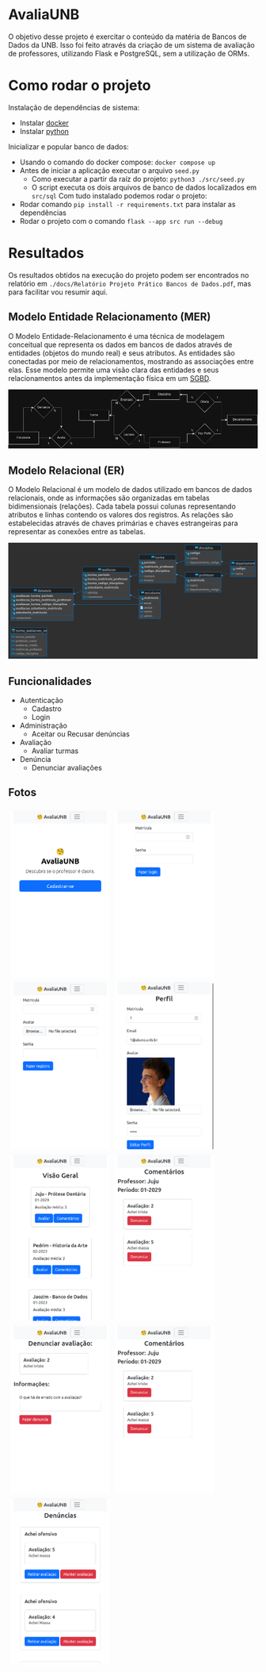 # AvaliaUNB

O objetivo desse projeto é exercitar o conteúdo da matéria de Bancos de Dados da UNB. Isso foi feito através da criação de um sistema de avaliação de professores, utilizando Flask e PostgreSQL, sem a utilização de ORMs.

# Como rodar o projeto

Instalação de dependências de sistema:
- Instalar [docker](https://docs.docker.com/get-docker/)
- Instalar [python](https://www.python.org/downloads/)

Inicializar e popular banco de dados:
- Usando o comando do docker compose: `docker compose up`
- Antes de iniciar a aplicação executar o arquivo `seed.py`
  - Como executar a partir da raíz do projeto: `python3 ./src/seed.py`
  - O script executa os dois arquivos de banco de dados localizados em `src/sql`
Com tudo instalado podemos rodar o projeto:
- Rodar comando `pip install -r requirements.txt` para instalar as dependências
- Rodar o projeto com o comando `flask --app src run --debug`

# Resultados

Os resultados obtidos na execução do projeto podem ser encontrados no relatório em `./docs/Relatório Projeto Prático Bancos de Dados.pdf`, mas para facilitar vou resumir aqui.

## Modelo Entidade Relacionamento (MER)

O Modelo Entidade-Relacionamento é uma técnica de modelagem conceitual que representa os dados em bancos de dados através de entidades (objetos do mundo real) e seus atributos. As entidades são conectadas por meio de relacionamentos, mostrando as associações entre elas. Esse modelo permite uma visão clara das entidades e seus relacionamentos antes da implementação física em um [SGBD](https://datasus.saude.gov.br/glossario/sistema-gerenciador-de-banco-de-dados-sgbd/).

![Diagrama da modelagem do projeto seguindo o modelo Entidade Relacionamento](docs/modelo_entidade_relacionamento.png)
## Modelo Relacional (ER)

O Modelo Relacional é um modelo de dados utilizado em bancos de dados relacionais, onde as informações são organizadas em tabelas bidimensionais (relações). Cada tabela possui colunas representando atributos e linhas contendo os valores dos registros. As relações são estabelecidas através de chaves primárias e chaves estrangeiras para representar as conexões entre as tabelas.

![Diagrama da modelagem do projeto seguindo o Modelo Relacional](docs/modelo_relacional.png)

## Funcionalidades
- Autenticação
  - Cadastro
  - Login
- Administração
  - Aceitar ou Recusar denúncias
- Avaliação
  - Avaliar turmas
- Denúncia
  - Denunciar avaliações

## Fotos

<div style="display: flex; flex-wrap: wrap;">
  <img src="docs/images/home.png" alt="Home" style=" max-width: 200px; padding: 5px;" />
  <img src="docs/images/login.png" alt="Login" style="max-width: 200px; padding: 5px;" />
  <img src="docs/images/registro.png" alt="Registro" style="max-width: 200px; padding: 5px;" />
  <img src="docs/images/perfil.png" alt="Perfil" style="max-width: 200px; padding: 5px;" />
  <img src="docs/images/general.png" alt="General" style="max-width: 200px; padding: 5px;" />
  <img src="docs/images/comentarios.png" alt="Comentarios" style="max-width: 200px; padding: 5px;" />
  <img src="docs/images/denunciar.png" alt="Denunciar" style="max-width: 200px; padding: 5px;" />
  <img src="docs/images/comentarios.png" alt="Comentarios" style="max-width: 200px; padding: 5px;" />
  <img src="docs/images/denuncias.png" alt="Denuncias" style="max-width: 200px; padding: 5px;" />
</div>


